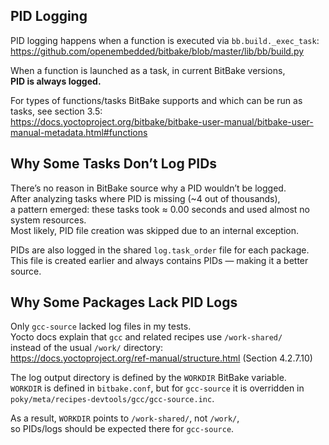 ## PID Logging

PID logging happens when a function is executed via `bb.build._exec_task`:  
https://github.com/openembedded/bitbake/blob/master/lib/bb/build.py

When a function is launched as a task, in current BitBake versions,  
**PID is always logged.**

For types of functions/tasks BitBake supports and which can be run as tasks, see section 3.5:  
https://docs.yoctoproject.org/bitbake/bitbake-user-manual/bitbake-user-manual-metadata.html#functions

## Why Some Tasks Don’t Log PIDs

There’s no reason in BitBake source why a PID wouldn’t be logged.  
After analyzing tasks where PID is missing (~4 out of thousands),  
a pattern emerged: these tasks took ≈ 0.00 seconds and used almost no system resources.  
Most likely, PID file creation was skipped due to an internal exception.

PIDs are also logged in the shared `log.task_order` file for each package.  
This file is created earlier and always contains PIDs — making it a better source.

## Why Some Packages Lack PID Logs

Only `gcc-source` lacked log files in my tests.  
Yocto docs explain that `gcc` and related recipes use `/work-shared/`  
instead of the usual `/work/` directory:  
https://docs.yoctoproject.org/ref-manual/structure.html (Section 4.2.7.10)

The log output directory is defined by the `WORKDIR` BitBake variable.  
`WORKDIR` is defined in `bitbake.conf`, but for `gcc-source` it is overridden in  
`poky/meta/recipes-devtools/gcc/gcc-source.inc`.

As a result, `WORKDIR` points to `/work-shared/`, not `/work/`,  
so PIDs/logs should be expected there for `gcc-source`.
